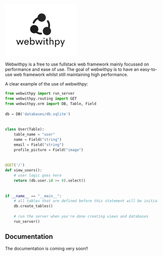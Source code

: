 ![Webwithpy](images/wwp.png)

Webwithpy is a free to use fullstack web framework mainly focussed on performance and ease of use.
The goal of webwithpy is to have an easy-to-use web framework whilst still maintaining high performance.

A clear example of the use of webwithpy:
```python
from webwithpy import run_server
from webwithpy.routing import GET
from webwithpy.orm import DB, Table, Field

db = DB('databases/db.sqlite')


class User(Table):
    table_name = "user"
    name = Field("string")
    email = Field("string")
    profile_picture = Field("image")


@GET('/')
def view_users():
    # user logic goes here
    return (db.user.id >= 0).select()


if __name__ == "__main__":
    # all tables that are defined before this statement will be initialized
    db.create_tables()

    # run the server when you're done creating views and databases
    run_server()
```

## Documentation
The documentation is coming very soon!!
